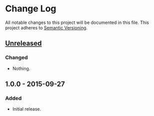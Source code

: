 # Change Log
All notable changes to this project will be documented in this file.
This project adheres to [Semantic Versioning](http://semver.org/).

## [Unreleased][unreleased]
### Changed
- Nothing.

## 1.0.0 - 2015-09-27
### Added
- Initial release.

[unreleased]: https://github.com/MasterAM/meteor-lag-publications/compare/v1.0.0...HEAD